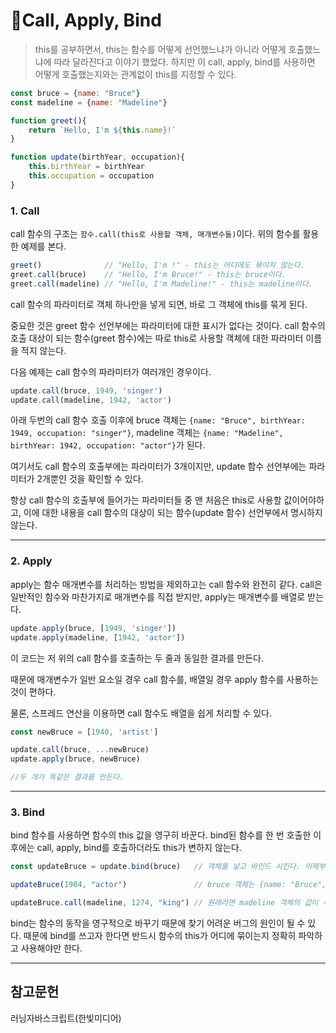 



# 👏Call, Apply, Bind

> this를 공부하면서, this는 함수를 어떻게 선언했느냐가 아니라 어떻게 호출했느냐에 따라 달라진다고 이야기 했었다. 하지만 이 call, apply, bind를 사용하면 어떻게 호출했는지와는 관계없이 this를 지정할 수 있다.

```javascript
const bruce = {name: "Bruce"}
const madeline = {name: "Madeline"}

function greet(){
	return `Hello, I'm ${this.name}!`
}

function update(birthYear, occupation){
	this.birthYear = birthYear
	this.occupation = occupation
}
```

### 1. Call

call 함수의 구조는 `함수.call(this로 사용할 객체, 매개변수들)`이다. 위의 함수를 활용한 예제를 본다.

```javascript
greet()              // "Hello, I'm !" - this는 어디에도 묶이지 않는다.
greet.call(bruce)    // "Hello, I'm Bruce!" - this는 bruce이다.
greet.call(madeline) // "Hello, I'm Madeline!" - this는 madeline이다.
```

call 함수의 파라미터로 객체 하나만을 넣게 되면, 바로 그 객체에 this를 묶게 된다. 

중요한 것은 greet 함수 선언부에는 파라미터에 대한 표시가 없다는 것이다. call 함수의 호출 대상이 되는 함수(greet 함수)에는 따로 this로 사용할 객체에 대한 파라미터 이름을 적지 않는다. 

다음 예제는 call 함수의 파라미터가 여러개인 경우이다.

```javascript
update.call(bruce, 1949, 'singer')
update.call(madeline, 1942, 'actor')
```

 아래 두번의 call 함수 호출 이후에 bruce 객체는 `{name: "Bruce", birthYear: 1949, occupation: "singer"}`, madeline 객체는 `{name: "Madeline", birthYear: 1942, occupation: "actor"}`가 된다.

여기서도 call 함수의 호출부에는 파라미터가 3개이지만, update 함수 선언부에는 파라미터가 2개뿐인 것을 확인할 수 있다. 

항상 call 함수의 호출부에 들어가는 파라미터들 중 맨 처음은 this로 사용할 값이어야하고, 이에 대한 내용을 call 함수의 대상이 되는 함수(update 함수) 선언부에서 명시하지 않는다.

---

### 2. Apply

apply는 함수 매개변수를 처리하는 방법을 제외하고는 call 함수와 완전히 같다. call은 일반적인 함수와 마찬가지로 매개변수를 직접 받지만, apply는 매개변수를 배열로 받는다.

```javascript
update.apply(bruce, [1949, 'singer'])
update.apply(madeline, [1942, 'actor'])
```

이 코드는 저 위의 call 함수를 호출하는 두 줄과 동일한 결과를 만든다.

때문에 매개변수가 일반 요소일 경우 call 함수를, 배열일 경우 apply 함수를 사용하는 것이 편하다.

물론, 스프레드 연산을 이용하면 call 함수도 배열을 쉽게 처리할 수 있다.

```javascript
const newBruce = [1940, 'artist']

update.call(bruce, ...newBruce)
update.apply(bruce, newBruce)

//두 개가 똑같은 결과를 만든다.
```

---

### 3. Bind

bind 함수를 사용하면 함수의 this 값을 영구히 바꾼다. bind된 함수를 한 번 호출한 이후에는 call, apply, bind를 호출하더라도 this가 변하지 않는다.

```javascript
const updateBruce = update.bind(bruce)   // 객체를 넣고 바인드 시킨다. 이제부터 updateBruce의 this는 항상 bruce 객체이다.

updateBruce(1904, "actor")               // bruce 객체는 {name: "Bruce", birthYear: 1904, occupation: "actor"}가 된다.

updateBruce.call(madeline, 1274, "king") // 원래라면 madeline 객체의 값이 수정될 것이다. 하지만, updateBruce의 this는 bruce 객체이고 이는 바뀌지 않는다. 때문에 bruce 객체가 {name: "Bruce", birthYear: 1274, occupation: "king"}으로 변하게 된다.

```

bind는 함수의 동작을 영구적으로 바꾸기 때문에 찾기 어려운 버그의 원인이 될 수 있다. 때문에 bind를 쓰고자 한다면 반드시 함수의 this가 어디에 묶이는지 정확히 파악하고 사용해야만 한다.

---

## 참고문헌

러닝자바스크립트(한빛미디어)
